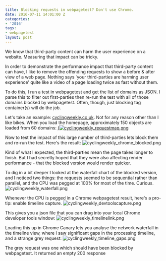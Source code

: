 ```yaml
---
title: Blocking requests in webpagetest? Don't use Chrome.
date: 2016-07-11 14:01:00 Z
categories:
- '2016'
tags:
- webpagetest
layout: post
---
```


We know that third-party content can harm the user experience on a website. Measuring that impact can be tricky.

In order to demonstrate the performance impact that third-party content can have, I like to remove the offending requests to show a before & after view of a web page. Nothing says 'your third-parties are harming user experience' quite like a video of a page loading twice as fast without them.

To do this, I run a test in webpagetest and get the list of domains as JSON. I parse this to filter out first-parties then re-run the test with all of those domains blocked by webpagetest. Often, though, just blocking tag container(s) will do the job.

Let's take an example: [cyclingweekly.co.uk](http://www.cyclingweekly.co.uk/). Not for any reason other than I like bikes. When you load the homepage, approximately 150 objects are loaded from 60 domains:
<a href="http://requestmap.webperf.tools/render/160712_4N_b3f4e12bc1e1f5058c769a029ff52616">(![cyclingweekly_requestmap.png](/uploads/cyclingweekly_requestmap.png)</a>

Now to test the impact of this large number of third-parties lets block them and re-run the test. Here's the result:
![cyclingweekly_chrome_blocked.png](/uploads/cyclingweekly_chrome_blocked.png)

Kind of what I expected, the third-parties mean the page takes longer to finish. But I had secretly hoped that they were also affecting render performance - that the blocked version would render quicker.

To dig in a bit deeper I looked at the waterfall chart of the blocked version, and I noticed two things: the requests seemed to be sequential rather than parallel, and the CPU was pegged at 100% for most of the time. Curious.
![cyclingweekly_waterfall.png](/uploads/cyclingweekly_waterfall.png)

Whenever the CPU is pegged in a Chrome webpagetest result, here's a pro-tip: enable timeline capture. 
![cyclingweekly_devtoolscapture.png](/uploads/cyclingweekly_devtoolscapture.png)

This gives you a json file that you can drag into your local Chrome developer tools window:
![cyclingweekly_timelinelink.png](/uploads/cyclingweekly_timelinelink.png)

Loading this up in Chrome Canary lets you analyse the network waterfall in the timeline view, where I saw significant gaps in the processing timeline, and a strange grey request:
![cyclingweekly_timeline_gaps.png](/uploads/cyclingweekly_timeline_gaps.png)

The grey request was one which should have been blocked by webpagetest. It returned an empty 200 response
